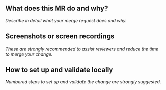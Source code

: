 
## What does this MR do and why?

_Describe in detail what your merge request does and why._

<!--
Please keep this description updated with any discussion that takes place so
that reviewers can understand your intent. Keeping the description updated is
especially important if they didn't participate in the discussion.

-->

## Screenshots or screen recordings 

_These are strongly recommended to assist reviewers and reduce the time to merge your change._

<!-- 

Please include any relevant screenshots or screen recordings that will assist
reviewers and future readers.

-->

## How to set up and validate locally 

_Numbered steps to set up and validate the change are strongly suggested._

<!-- 

Example below:
 
1. Enable the invite modal
   ```ruby
   Feature.enable(:invite_members_group_modal)
   ```
1. In rails console enable the experiment fully
   ```ruby
   Feature.enable(:member_areas_of_focus)
   ```
1. Visit any group or project member pages such as `http://127.0.0.1:3000/groups/flightjs/-/group_members`
1. Click the `invite members` button.

-->
